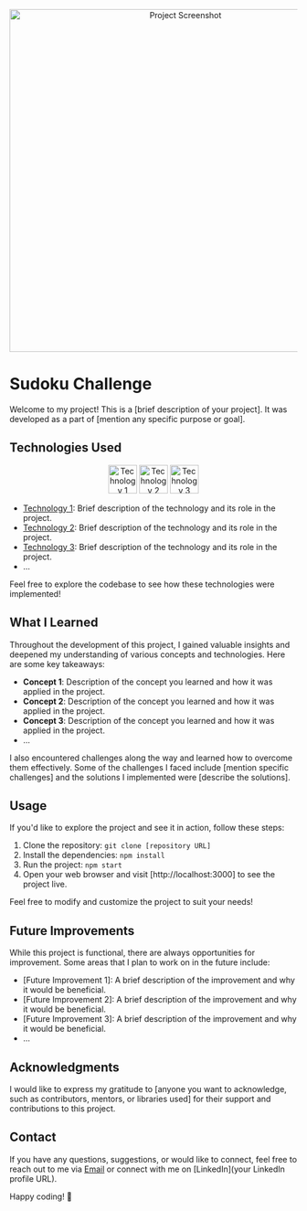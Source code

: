 <p align="center">
  <img src="path/to/project-screenshot.png" alt="Project Screenshot" width="600">
</p>

# Sudoku Challenge

Welcome to my project! This is a [brief description of your project]. It was developed as a part of [mention any specific purpose or goal].

## Technologies Used

<p align="center">
  <img src="path/to/technology1-logo.png" alt="Technology 1 Logo" width="50">
  <img src="path/to/technology2-logo.png" alt="Technology 2 Logo" width="50">
  <img src="path/to/technology3-logo.png" alt="Technology 3 Logo" width="50">
  <!-- Add more technology logos as needed -->
</p>

- [Technology 1](link): Brief description of the technology and its role in the project.
- [Technology 2](link): Brief description of the technology and its role in the project.
- [Technology 3](link): Brief description of the technology and its role in the project.
- ...

Feel free to explore the codebase to see how these technologies were implemented!

## What I Learned

Throughout the development of this project, I gained valuable insights and deepened my understanding of various concepts and technologies. Here are some key takeaways:

- **Concept 1**: Description of the concept you learned and how it was applied in the project.
- **Concept 2**: Description of the concept you learned and how it was applied in the project.
- **Concept 3**: Description of the concept you learned and how it was applied in the project.
- ...

I also encountered challenges along the way and learned how to overcome them effectively. Some of the challenges I faced include [mention specific challenges] and the solutions I implemented were [describe the solutions].

## Usage

If you'd like to explore the project and see it in action, follow these steps:

1. Clone the repository: `git clone [repository URL]`
2. Install the dependencies: `npm install`
3. Run the project: `npm start`
4. Open your web browser and visit [http://localhost:3000] to see the project live.

Feel free to modify and customize the project to suit your needs!

## Future Improvements

While this project is functional, there are always opportunities for improvement. Some areas that I plan to work on in the future include:

- [Future Improvement 1]: A brief description of the improvement and why it would be beneficial.
- [Future Improvement 2]: A brief description of the improvement and why it would be beneficial.
- [Future Improvement 3]: A brief description of the improvement and why it would be beneficial.
- ...

## Acknowledgments

I would like to express my gratitude to [anyone you want to acknowledge, such as contributors, mentors, or libraries used] for their support and contributions to this project.

## Contact

If you have any questions, suggestions, or would like to connect, feel free to reach out to me via [Email](mailto:youremail@example.com) or connect with me on [LinkedIn](your LinkedIn profile URL).

Happy coding! 🚀

